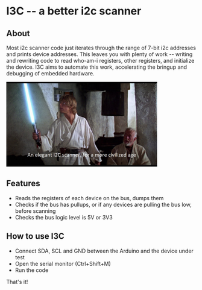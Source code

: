 # I3C -- a better i2c scanner

## About
Most i2c scanner code just iterates through the range of 7-bit i2c addresses and prints device addresses. This leaves you with plenty of work -- writing and rewriting code to read who-am-i registers, other registers, and initialize the device. I3C aims to automate this work, accelerating the bringup and debugging of embedded hardware.


<img src="elegant.jpg" width="400">

## Features
* Reads the registers of each device on the bus, dumps them
* Checks if the bus has pullups, or if any devices are pulling the bus low, before scanning
* Checks the bus logic level is 5V or 3V3

## How to use I3C
* Connect SDA, SCL and GND between the Arduino and the device under test
* Open the serial monitor (Ctrl+Shift+M)
* Run the code

That's it!
